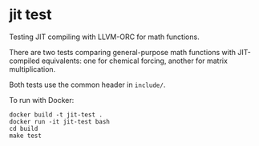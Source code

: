 jit test
========

Testing JIT compiling with LLVM-ORC for math functions.

There are two tests comparing general-purpose math functions
with JIT-compiled equivalents: one for chemical forcing, another
for matrix multiplication.

Both tests use the common header in `include/`.

To run with Docker:

```
docker build -t jit-test .
docker run -it jit-test bash
cd build
make test
```
